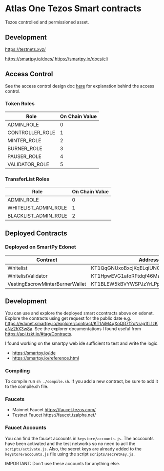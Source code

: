 <!-- @format -->

# Atlas One Tezos Smart contracts

Tezos controlled and permissioned asset.

## Development

<https://teztnets.xyz/>

<https://smartpy.io/docs/>
<https://smartpy.io/docs/cli>

## Access Control

See the access control design doc [here](/docs/tezos/access-control-design.md) for explanation behind the access control.

### Token Roles

| Role            | On Chain Value |
| --------------- | -------------- |
| ADMIN_ROLE      | 0              |
| CONTROLLER_ROLE | 1              |
| MINTER_ROLE     | 2              |
| BURNER_ROLE     | 3              |
| PAUSER_ROLE     | 4              |
| VALIDATOR_ROLE  | 5              |

### TransferList Roles

| Role                 | On Chain Value |
| -------------------- | -------------- |
| ADMIN_ROLE           | 0              |
| WHITELIST_ADMIN_ROLE | 1              |
| BLACKLIST_ADMIN_ROLE | 2              |

## Deployed Contracts

### Deployed on SmartPy Edonet

| Contract                        | Address                              |
| ------------------------------- | ------------------------------------ |
| Whitelist                       | KT1QqGNUxoBxcjKqELqiUNGgDab45juYy85b |
| WhitelistValidator              | KT1HpwEVG1afoRFtdqf46MajMK8MWGm63vW2 |
| VestingEscrowMinterBurnerWallet | KT1BLEW5kBVYWSPJzYrLPp3mSYSSPjzLhisN |

## Development

You can use and explore the deployed smart ccontracts above on edonet.
Explore the contracts using get request for the public date e.g. <https://edonet.smartpy.io/explorer/contract/KT1AiM4qXoQG7f2oNrag1fL1zKaNz2hX3w8a>. See the explorer documentations I found useful from <https://api.tzkt.io/#tag/Contracts>.

I found working on the smartpy web ide sufficient to test and write the logic.

- <https://smartpy.io/ide>
- <https://smartpy.io/reference.html>

### Compiling

To compile run `sh ./compile.sh`.
If you add a new contract, be sure to add it to the compile.sh file.

### Faucets

- Mainnet Faucet <https://faucet.tezos.com/>
- Testnet Faucet <https://faucet.tzalpha.net/>

### Faucet Accounts

You can find the faucet accounts in `keystore/accounts.js`. The acccounts have been activated and the test networks so no need to acll the `scripts/activate.js`. Also, the secret keys are already added to the `keystore/accounts.js` file using the script `scripts/secretKey.js`.

IMPORTANT: Don't use these accounts for anything else.
